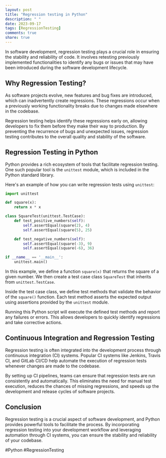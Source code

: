 ```yaml
---
layout: post
title: "Regression testing in Python"
description: " "
date: 2023-09-17
tags: [RegressionTesting]
comments: true
share: true
---
```


In software development, regression testing plays a crucial role in ensuring the stability and reliability of code. It involves retesting previously implemented functionalities to identify any bugs or issues that may have been introduced during the software development lifecycle.

## Why Regression Testing?

As software projects evolve, new features and bug fixes are introduced, which can inadvertently create regressions. These regressions occur when a previously working functionality breaks due to changes made elsewhere in the codebase.

Regression testing helps identify these regressions early on, allowing developers to fix them before they make their way to production. By preventing the recurrence of bugs and unexpected issues, regression testing contributes to the overall quality and stability of the software.

## Regression Testing in Python

Python provides a rich ecosystem of tools that facilitate regression testing. One such popular tool is the `unittest` module, which is included in the Python standard library.

Here's an example of how you can write regression tests using `unittest`:

```python
import unittest

def square(x):
    return x * x

class SquareTest(unittest.TestCase):
    def test_positive_numbers(self):
        self.assertEqual(square(2), 4)
        self.assertEqual(square(5), 25)

    def test_negative_numbers(self):
        self.assertEqual(square(-3), 9)
        self.assertEqual(square(-6), 36)

if __name__ == '__main__':
    unittest.main()
```

In this example, we define a function `square(x)` that returns the square of a given number. We then create a test case class `SquareTest` that inherits from `unittest.TestCase`.

Inside the test case class, we define test methods that validate the behavior of the `square()` function. Each test method asserts the expected output using assertions provided by the `unittest` module.

Running this Python script will execute the defined test methods and report any failures or errors. This allows developers to quickly identify regressions and take corrective actions.

## Continuous Integration and Regression Testing

Regression testing is often integrated into the development process through continuous integration (CI) systems. Popular CI systems like Jenkins, Travis CI, and GitLab CI/CD help automate the execution of regression tests whenever changes are made to the codebase.

By setting up CI pipelines, teams can ensure that regression tests are run consistently and automatically. This eliminates the need for manual test execution, reduces the chances of missing regressions, and speeds up the development and release cycles of software projects.

## Conclusion

Regression testing is a crucial aspect of software development, and Python provides powerful tools to facilitate the process. By incorporating regression testing into your development workflow and leveraging automation through CI systems, you can ensure the stability and reliability of your codebase.

#Python #RegressionTesting